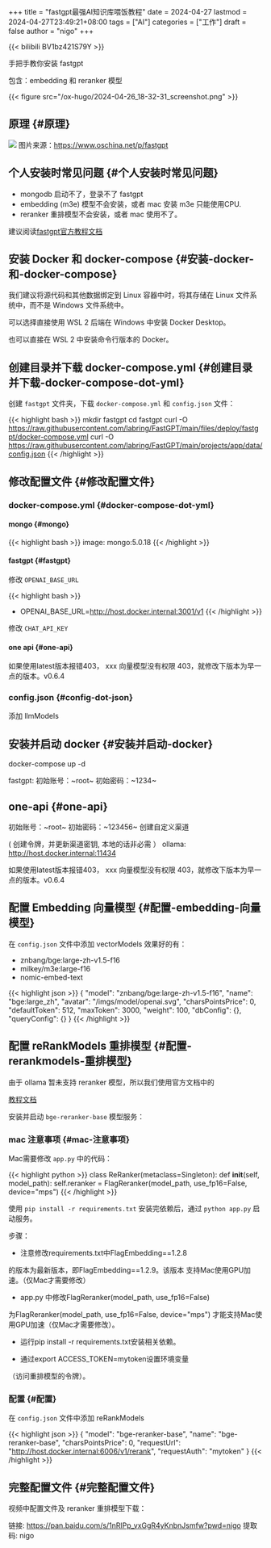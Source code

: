 +++
title = "fastgpt最强AI知识库喂饭教程"
date = 2024-04-27
lastmod = 2024-04-27T23:49:21+08:00
tags = ["AI"]
categories = ["工作"]
draft = false
author = "nigo"
+++

{{< bilibili BV1bz421S79Y >}}

手把手教你安装 fastgpt

包含：embedding 和 reranker 模型

{{< figure src="/ox-hugo/2024-04-26_18-32-31_screenshot.png" >}}


## 原理 {#原理}

![](/ox-hugo/2024-04-26_17-40-54_screenshot.png)
图片来源：<https://www.oschina.net/p/fastgpt>


## 个人安装时常见问题 {#个人安装时常见问题}

-   mongodb 启动不了，登录不了 fastgpt
-   embedding (m3e) 模型不会安装，或者 mac 安装 m3e 只能使用CPU.
-   reranker  重排模型不会安装，或者 mac 使用不了。

建议阅读[fastgpt官方教程文档](https://doc.fastgpt.run/docs/development/docker/)


## 安装 Docker 和 docker-compose {#安装-docker-和-docker-compose}

我们建议将源代码和其他数据绑定到 Linux 容器中时，将其存储在 Linux 文件系统中，而不是 Windows 文件系统中。

可以选择直接使用 WSL 2 后端在 Windows 中安装 Docker Desktop。

也可以直接在 WSL 2 中安装命令行版本的 Docker。


## 创建目录并下载 docker-compose.yml {#创建目录并下载-docker-compose-dot-yml}

创建 `fastgpt` 文件夹，下载 `docker-compose.yml` 和 `config.json` 文件：

{{< highlight bash >}}
mkdir fastgpt
cd fastgpt
curl -O https://raw.githubusercontent.com/labring/FastGPT/main/files/deploy/fastgpt/docker-compose.yml
curl -O https://raw.githubusercontent.com/labring/FastGPT/main/projects/app/data/config.json
{{< /highlight >}}


## 修改配置文件 {#修改配置文件}


### docker-compose.yml {#docker-compose-dot-yml}


#### mongo {#mongo}

{{< highlight bash >}}
image: mongo:5.0.18
{{< /highlight >}}


#### fastgpt {#fastgpt}

修改 `OPENAI_BASE_URL`

{{< highlight bash >}}
- OPENAI_BASE_URL=http://host.docker.internal:3001/v1
{{< /highlight >}}

修改 `CHAT_API_KEY`


#### one api {#one-api}

如果使用latest版本报错403， xxx 向量模型没有权限 403，就修改下版本为早一点的版本。v0.6.4


### config.json {#config-dot-json}

添加 llmModels


## 安装并启动 docker {#安装并启动-docker}

docker-compose up -d

fastgpt:
初始账号：~root~
初始密码：~1234~


## one-api {#one-api}

初始账号：~root~
初始密码：~123456~
创建自定义渠道

( 创建令牌，并更新渠道密钥, 本地的话非必需 ）
ollama:
<http://host.docker.internal:11434>

如果使用latest版本报错403， xxx 向量模型没有权限 403，就修改下版本为早一点的版本。v0.6.4


## 配置 Embedding 向量模型 {#配置-embedding-向量模型}

在 `config.json` 文件中添加 vectorModels
效果好的有：

-   znbang/bge:large-zh-v1.5-f16
-   milkey/m3e:large-f16
-   nomic-embed-text

<!--listend-->

{{< highlight json >}}
{
  "model": "znbang/bge:large-zh-v1.5-f16",
  "name": "bge:large_zh",
  "avatar": "/imgs/model/openai.svg",
  "charsPointsPrice": 0,
  "defaultToken": 512,
  "maxToken": 3000,
  "weight": 100,
  "dbConfig": {},
  "queryConfig": {}
}
{{< /highlight >}}


## 配置 reRankModels 重排模型 {#配置-rerankmodels-重排模型}

由于 ollama 暂未支持 reranker 模型，所以我们使用官方文档中的

[教程文档](https://doc.fastgpt.run/docs/development/custom-models/bge-rerank/)

安装并启动 `bge-reranker-base` 模型服务：


### mac 注意事项 {#mac-注意事项}

Mac需要修改 `app.py` 中的代码：

{{< highlight python >}}
class ReRanker(metaclass=Singleton):
    def __init__(self, model_path):
        self.reranker = FlagReranker(model_path, use_fp16=False, device="mps")
{{< /highlight >}}

使用 `pip install -r requirements.txt` 安装完依赖后，通过 `python app.py` 启动服务。

步骤：

-   注意修改requirements.txt中FlagEmbedding==1.2.8

的版本为最新版本，即FlagEmbedding==1.2.9。该版本
支持Mac使用GPU加速。（仅Mac才需要修改）

-   app.py 中修改FlagReranker(model_path, use_fp16=False)

为FlagReranker(model_path, use_fp16=False, device="mps")
才能支持Mac使用GPU加速（仅Mac才需要修改）。

-   运行pip install -r requirements.txt安装相关依赖。

-   通过export ACCESS_TOKEN=mytoken设置环境变量

（访问重排模型的令牌）。


### 配置 {#配置}

在 `config.json` 文件中添加 reRankModels

{{< highlight json >}}
{
  "model": "bge-reranker-base",
  "name": "bge-reranker-base",
  "charsPointsPrice": 0,
  "requestUrl": "http://host.docker.internal:6006/v1/rerank",
  "requestAuth": "mytoken"
}
{{< /highlight >}}


## 完整配置文件 {#完整配置文件}

视频中配置文件及 reranker 重排模型下载：

链接: <https://pan.baidu.com/s/1nRlPp_vxGgR4yKnbnJsmfw?pwd=nigo> 提取码: nigo
